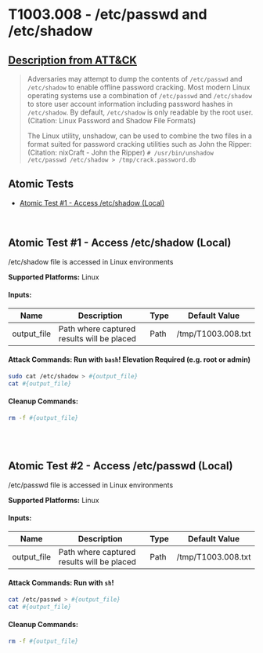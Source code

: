 # T1003.008 - /etc/passwd and /etc/shadow
## [Description from ATT&CK](https://attack.mitre.org/wiki/Technique/T1003/008)
<blockquote>Adversaries may attempt to dump the contents of <code>/etc/passwd</code> and <code>/etc/shadow</code> to enable offline password cracking. Most modern Linux operating systems use a combination of <code>/etc/passwd</code> and <code>/etc/shadow</code> to store user account information including password hashes in <code>/etc/shadow</code>. By default, <code>/etc/shadow</code> is only readable by the root user.(Citation: Linux Password and Shadow File Formats)

The Linux utility, unshadow, can be used to combine the two files in a format suited for password cracking utilities such as John the Ripper:(Citation: nixCraft - John the Ripper) <code># /usr/bin/unshadow /etc/passwd /etc/shadow > /tmp/crack.password.db</code>
</blockquote>

## Atomic Tests

- [Atomic Test #1 - Access /etc/shadow (Local)](#atomic-test-1---access-etcshadow-local)


<br/>

## Atomic Test #1 - Access /etc/shadow (Local)
/etc/shadow file is accessed in Linux environments

**Supported Platforms:** Linux




#### Inputs:
| Name | Description | Type | Default Value |
|------|-------------|------|---------------|
| output_file | Path where captured results will be placed | Path | /tmp/T1003.008.txt|


#### Attack Commands: Run with `bash`!  Elevation Required (e.g. root or admin)


```bash
sudo cat /etc/shadow > #{output_file}
cat #{output_file}
```

#### Cleanup Commands:
```bash
rm -f #{output_file}
```





<br/>
<br/>

## Atomic Test #2 - Access /etc/passwd (Local)
/etc/passwd file is accessed in Linux environments

**Supported Platforms:** Linux




#### Inputs:
| Name | Description | Type | Default Value |
|------|-------------|------|---------------|
| output_file | Path where captured results will be placed | Path | /tmp/T1003.008.txt|


#### Attack Commands: Run with `sh`!


```sh
cat /etc/passwd > #{output_file}
cat #{output_file}
```

#### Cleanup Commands:
```sh
rm -f #{output_file}
```





<br/>

